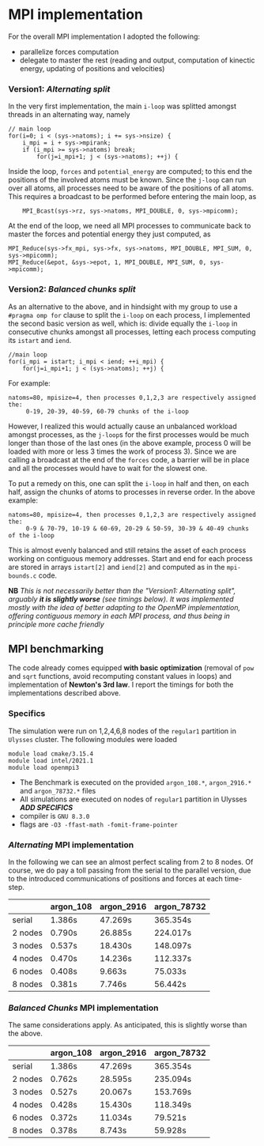# MPI implementation

For the overall MPI implementation I adopted the following:
+ parallelize forces computation
+ delegate to master the rest (reading and output, computation of kinectic energy, updating of positions and velocities)


### Version1: *Alternating split*

In the very first implementation, the main `i-loop` was splitted amongst threads in an alternating way, namely

    // main loop
    for(i=0; i < (sys->natoms); i += sys->nsize) {
        i_mpi = i + sys->mpirank;
        if (i_mpi >= sys->natoms) break;
            for(j=i_mpi+1; j < (sys->natoms); ++j) { 

Inside the loop, `forces` and `potential_energy` are computed; to this end the positions of the involved atoms must be known. Since the `j-loop` can run over all atoms, all processes need to be aware of the positions of all atoms. This requires a broadcast to be performed before entering the main loop, as

        MPI_Bcast(sys->rz, sys->natoms, MPI_DOUBLE, 0, sys->mpicomm);

At the end of the loop, we need all MPI processes to communicate back to master the forces and potential energy they just computed, as

    MPI_Reduce(sys->fx_mpi, sys->fx, sys->natoms, MPI_DOUBLE, MPI_SUM, 0, sys->mpicomm);
    MPI_Reduce(&epot, &sys->epot, 1, MPI_DOUBLE, MPI_SUM, 0, sys->mpicomm);


### Version2: *Balanced chunks split*

As an alternative to the above, and in hindsight with my group to use a `#pragma omp for` clause to split the `i-loop` on each process, I implemented the second basic version as well, which is: divide equally the `i-loop` in consecutive chunks amongst all processes, letting each process computing its `istart` and `iend`. 

    //main loop
    for(i_mpi = istart; i_mpi < iend; ++i_mpi) {
        for(j=i_mpi+1; j < (sys->natoms); ++j) {

For example:

	natoms=80, mpisize=4, then processes 0,1,2,3 are respectively assigned the:
		 0-19, 20-39, 40-59, 60-79 chunks of the i-loop

However, I realized this would actually cause an unbalanced workload amongst processes, as the `j-loop`s for the first processes would be much longer than those of the last ones (in the above example, process 0 will be loaded with more or less 3 times the work of process 3). Since we are calling a broadcast at the end of the `forces` code, a barrier will be in place and all the processes would have to wait for the slowest one.

To put a remedy on this, one can split the `i-loop` in half and then, on each half, assign the chunks of atoms to processes in reverse order. In the above example:

	natoms=80, mpisize=4, then processes 0,1,2,3 are respectively assigned the:
		 0-9 & 70-79, 10-19 & 60-69, 20-29 & 50-59, 30-39 & 40-49 chunks of the i-loop

This is almost evenly balanced and still retains the asset of each process working on contiguous memory addresses. Start and end for each process are stored in arrays `istart[2]` and `iend[2]` and computed as in the `mpi-bounds.c` code.

**NB** *This is not necessarily better than the "Version1: Alternating split", arguably **it is slightly worse** (see timings below). It was implemented mostly with the idea of better adapting to the OpenMP implementation, offering contiguous memory in each MPI process, and thus being in principle more cache friendly*





## MPI benchmarking


The code already comes equipped **with basic optimization** (removal of `pow` and `sqrt` functions, avoid recomputing constant values in loops) and implementation of **Newton's 3rd law**. I report the timings for both the implementations described above.


### Specifics

The simulation were run on 1,2,4,6,8 nodes of the `regular1` partition in `Ulysses` cluster. The following modules were loaded

    module load cmake/3.15.4
	module load intel/2021.1
	module load openmpi3

+ The Benchmark is executed on the provided `argon_108.*`, `argon_2916.*` and `argon_78732.*` files
+ All simulations are executed on nodes of `regular1` partition in Ulysses ***ADD SPECIFICS***
+ compiler is `GNU 8.3.0` 
+ flags are `-O3 -ffast-math -fomit-frame-pointer`




### *Alternating* MPI implementation

In the following we can see an almost perfect scaling from 2 to 8 nodes. Of course, we do pay a toll passing from the serial to the parallel version, due to the introduced communications of positions and forces at each time-step.

|         | argon_108 | argon_2916 | argon_78732 |
|---------|-----------|------------|-------------|
| serial  | 1.386s    | 47.269s    | 365.354s    |
| 2 nodes | 0.790s    | 26.885s    | 224.017s    |
| 3 nodes | 0.537s    | 18.430s    | 148.097s    |
| 4 nodes | 0.470s    | 14.236s    | 112.337s    |
| 6 nodes | 0.408s    | 9.663s     | 75.033s     |
| 8 nodes | 0.381s    | 7.746s     | 56.442s     |



### *Balanced Chunks* MPI implementation

The same considerations apply. As anticipated, this is slightly worse than the above.

|         | argon_108 | argon_2916 | argon_78732 |
|---------|-----------|------------|-------------|
| serial  | 1.386s    | 47.269s    | 365.354s    |
| 2 nodes | 0.762s    | 28.595s    | 235.094s    |
| 3 nodes | 0.527s    | 20.067s    | 153.769s    |
| 4 nodes | 0.428s    | 15.430s    | 118.349s    |
| 6 nodes | 0.372s    | 11.034s    | 79.521s     |
| 8 nodes | 0.378s    | 8.743s     | 59.928s     |